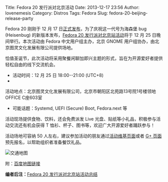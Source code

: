 Title: Fedora 20 发行派对北京活动
Date: 2013-12-17 23:56
Author: lovenemesis
Category: Distros
Tags: Fedora
Slug: fedora-20-beijing-release-party

Fedora 20 刚刚于 12 月 17 日[正式发布][1]，为了庆祝这一代号为海森堡 bug
(Heisenbug) 的新版本发布，[Fedora 20 发行派对北京站活动][2]将于 12 月 25
日晚间举行。本次活动由 Fedora 中文用户组主办，北京 GNOME
用户组协办，由北京图灵文化发展有限公司提供场地。

恰值圣诞节，此次活动将采用聚餐闲聊加即兴主题的形式，旨在为开源爱好者提供轻松自由的线下交流机会。

- 活动时间：12 月 25 日 18:00--21:00 (UTC+8)  
-
活动地点：北京图灵文化发展有限公司，北京市朝阳区北苑路13号院1号楼领地OFFICE
C座603室  
- 可能话题：Systemd, UEFI (Secure) Boot, Fedora.next 等

活动现场提供食物、饮料，还会免费派发 Live
光盘、贴纸等小礼品，积极参与活动交流还有机会获得 T
恤衫、杯子、图书等，欢迎广大开源爱好者踊跃参与！

活动场地可容纳 50 人左右，建议参加活动的朋友通过[活动维基页面][3]或者
[G+ 页面][4]预先报名，以帮助组织者准备餐饮礼品。

![交通地图][5]

附：[百度地图链接][6]

[1]: http://fedoraproject.org/  
[2]: https://fedoraproject.org/wiki/Release\_Party\_F20\_Beijing  
[3]:
https://fedoraproject.org/wiki/Release\_Party\_F20\_Beijing#Preregistration  
[4]: https://plus.google.com/events/ctb0oh2jc56if8q158hj5kqef18  
[5]: http://susepaste.org/view/raw/68499561  
[6]: http://j.map.baidu.com/RenKp

**编者后注：**[Fedora 20
发行派对北京站活动总结](http://wp-awesome.rhcloud.com/2014/01/02/f20-relparty-beijing-report-chn/)
